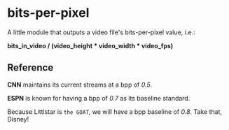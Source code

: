 # bits-per-pixel

A little module that outputs a video file's bits-per-pixel value, i.e.:

**bits_in_video / (video_height * video_width * video_fps)**

## Reference

**CNN** maintains its current streams at a bpp of *0.5*.

**ESPN** is known for having a bpp of *0.7* as its baseline standard.

Because Littlstar is `the GOAT`, we will have a bpp baseline of *0.8*. Take that, Disney!

